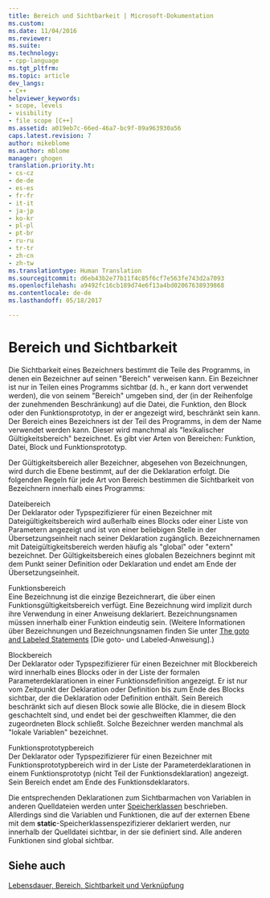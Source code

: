 ```yaml
---
title: Bereich und Sichtbarkeit | Microsoft-Dokumentation
ms.custom: 
ms.date: 11/04/2016
ms.reviewer: 
ms.suite: 
ms.technology:
- cpp-language
ms.tgt_pltfrm: 
ms.topic: article
dev_langs:
- C++
helpviewer_keywords:
- scope, levels
- visibility
- file scope [C++]
ms.assetid: a019eb7c-66ed-46a7-bc9f-89a963930a56
caps.latest.revision: 7
author: mikeblome
ms.author: mblome
manager: ghogen
translation.priority.ht:
- cs-cz
- de-de
- es-es
- fr-fr
- it-it
- ja-jp
- ko-kr
- pl-pl
- pt-br
- ru-ru
- tr-tr
- zh-cn
- zh-tw
ms.translationtype: Human Translation
ms.sourcegitcommit: d6eb43b2e77b11f4c85f6cf7e563fe743d2a7093
ms.openlocfilehash: a9492fc16cb189d74e6f13a4bd02067638939868
ms.contentlocale: de-de
ms.lasthandoff: 05/18/2017

---
```

# <a name="scope-and-visibility"></a>Bereich und Sichtbarkeit
Die Sichtbarkeit eines Bezeichners bestimmt die Teile des Programms, in denen ein Bezeichner auf seinen "Bereich" verweisen kann. Ein Bezeichner ist nur in Teilen eines Programms sichtbar (d. h., er kann dort verwendet werden), die von seinem "Bereich" umgeben sind, der (in der Reihenfolge der zunehmenden Beschränkung) auf die Datei, die Funktion, den Block oder den Funktionsprototyp, in der er angezeigt wird, beschränkt sein kann. Der Bereich eines Bezeichners ist der Teil des Programms, in dem der Name verwendet werden kann. Dieser wird manchmal als "lexikalischer Gültigkeitsbereich" bezeichnet. Es gibt vier Arten von Bereichen: Funktion, Datei, Block und Funktionsprototyp.  
  
 Der Gültigkeitsbereich aller Bezeichner, abgesehen von Bezeichnungen, wird durch die Ebene bestimmt, auf der die Deklaration erfolgt. Die folgenden Regeln für jede Art von Bereich bestimmen die Sichtbarkeit von Bezeichnern innerhalb eines Programms:  
  
 Dateibereich  
 Der Deklarator oder Typspezifizierer für einen Bezeichner mit Dateigültigkeitsbereich wird außerhalb eines Blocks oder einer Liste von Parametern angezeigt und ist von einer beliebigen Stelle in der Übersetzungseinheit nach seiner Deklaration zugänglich. Bezeichnernamen mit Dateigültigkeitsbereich werden häufig als "global" oder "extern" bezeichnet. Der Gültigkeitsbereich eines globalen Bezeichners beginnt mit dem Punkt seiner Definition oder Deklaration und endet am Ende der Übersetzungseinheit.  
  
 Funktionsbereich  
 Eine Bezeichnung ist die einzige Bezeichnerart, die über einen Funktionsgültigkeitsbereich verfügt. Eine Bezeichnung wird implizit durch ihre Verwendung in einer Anweisung deklariert. Bezeichnungsnamen müssen innerhalb einer Funktion eindeutig sein. (Weitere Informationen über Bezeichnungen und Bezeichnungsnamen finden Sie unter [The goto and Labeled Statements](../c-language/goto-and-labeled-statements-c.md) [Die goto- und Labeled-Anweisung].)  
  
 Blockbereich  
 Der Deklarator oder Typspezifizierer für einen Bezeichner mit Blockbereich wird innerhalb eines Blocks oder in der Liste der formalen Parameterdeklarationen in einer Funktionsdefinition angezeigt. Er ist nur vom Zeitpunkt der Deklaration oder Definition bis zum Ende des Blocks sichtbar, der die Deklaration oder Definition enthält. Sein Bereich beschränkt sich auf diesen Block sowie alle Blöcke, die in diesem Block geschachtelt sind, und endet bei der geschweiften Klammer, die den zugeordneten Block schließt. Solche Bezeichner werden manchmal als "lokale Variablen" bezeichnet.  
  
 Funktionsprototypbereich  
 Der Deklarator oder Typspezifizierer für einen Bezeichner mit Funktionsprototypbereich wird in der Liste der Parameterdeklarationen in einem Funktionsprototyp (nicht Teil der Funktionsdeklaration) angezeigt. Sein Bereich endet am Ende des Funktionsdeklarators.  
  
 Die entsprechenden Deklarationen zum Sichtbarmachen von Variablen in anderen Quelldateien werden unter [Speicherklassen](../c-language/c-storage-classes.md) beschrieben. Allerdings sind die Variablen und Funktionen, die auf der externen Ebene mit dem **static**-Speicherklassenspezifizierer deklariert werden, nur innerhalb der Quelldatei sichtbar, in der sie definiert sind. Alle anderen Funktionen sind global sichtbar.  
  
## <a name="see-also"></a>Siehe auch  
 [Lebensdauer, Bereich, Sichtbarkeit und Verknüpfung](../c-language/lifetime-scope-visibility-and-linkage.md)
